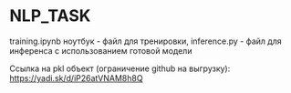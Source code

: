 # NLP_TASK

training.ipynb ноутбук - файл для тренировки, inference.py - файл для инференса с использованием готовой модели

Ссылка на pkl объект (ограничение github на выгрузку): https://yadi.sk/d/iP26atVNAM8h8Q
